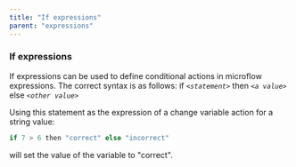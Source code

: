 ```yaml
---
title: "If expressions"
parent: "expressions"
---
```

### If expressions

If expressions can be used to define conditional actions in microflow expressions. The correct syntax is as follows:
if _`<statement>`_ then _`<a value>`_ else _`<other value>`_

Using this statement as the expression of a change variable action for a string value:

```java
if 7 > 6 then "correct" else "incorrect"
```

will set the value of the variable to "correct".
